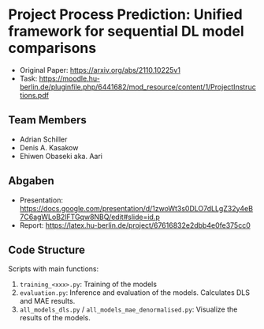 # Project Process Prediction: Unified framework for sequential DL model comparisons

- Original Paper: https://arxiv.org/abs/2110.10225v1
- Task: https://moodle.hu-berlin.de/pluginfile.php/6441682/mod_resource/content/1/ProjectInstructions.pdf

## Team Members

- Adrian Schiller
- Denis A. Kasakow
- Ehiwen Obaseki aka. Aari

## Abgaben

- Presentation: https://docs.google.com/presentation/d/1zwoWt3s0DLO7dLLgZ32y4eB7C6agWLoB2lFTGqw8NBQ/edit#slide=id.p
- Report: https://latex.hu-berlin.de/project/67616832e2dbb4e0fe375cc0

## Code Structure

Scripts with main functions:

1. `training_<xxx>.py`: Training of the models
2. `evaluation.py`: Inference and evaluation of the models. Calculates DLS and MAE results.
3. `all_models_dls.py` / `all_models_mae_denormalised.py`: Visualize the results of the models.